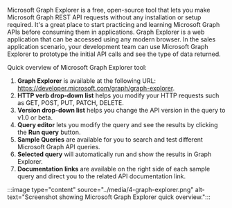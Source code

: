 Microsoft Graph Explorer is a free, open-source tool that lets you make Microsoft Graph REST API requests without any installation or setup required. It's a great place to start practicing and learning Microsoft Graph APIs before consuming them in applications. Graph Explorer is a web application that can be accessed using any modern browser. In the sales application scenario, your development team can use Microsoft Graph Explorer to prototype the initial API calls and see the type of data returned. 

Quick overview of Microsoft Graph Explorer tool: 

1. **Graph Explorer** is available at the following URL: https://developer.microsoft.com/graph/graph-explorer. 
2. **HTTP verb drop-down list** helps you modify your HTTP requests such as GET, POST, PUT, PATCH, DELETE. 
3. **Version drop-down list** helps you change the API version in the query to v1.0 or beta. 
4. **Query editor** lets you modify the query and see the results by clicking the **Run query** button. 
5. **Sample Queries** are available for you to search and test different Microsoft Graph API queries. 
6. **Selected query** will automatically run and show the results in Graph Explorer. 
7. **Documentation links** are available on the right side of each sample query and direct you to the related API documentation link. 

:::image type="content" source="../media/4-graph-explorer.png" alt-text="Screenshot showing Microsoft Graph Explorer quick overview.":::